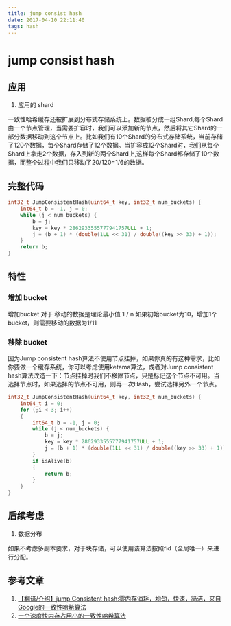 ```yaml
---
title: jump consist hash
date: 2017-04-10 22:11:40
tags: hash
---
```

# jump consist hash

## 应用

1. 应用的 shard

一致性哈希缓存还被扩展到分布式存储系统上。数据被分成一组Shard,每个Shard由一个节点管理，当需要扩容时，我们可以添加新的节点，然后将其它Shard的一部分数据移动到这个节点上。比如我们有10个Shard的分布式存储系统，当前存储了120个数据，每个Shard存储了12个数据。当扩容成12个Shard时，我们从每个Shard上拿走2个数据，存入到新的两个Shard上,这样每个Shard都存储了10个数据，而整个过程中我们只移动了20/120=1/6的数据。

## 完整代码

```c
int32_t JumpConsistentHash(uint64_t key, int32_t num_buckets) {
    int64_t b = -1, j = 0;
    while (j < num_buckets) {
        b = j;
        key = key * 2862933555777941757ULL + 1;
        j = (b + 1) * (double(1LL << 31) / double((key >> 33) + 1));
    }
    return b;
}
```

## 特性

### 增加 bucket

增加bucket 对于 移动的数据是理论最小值 1 / n
如果初始bucket为10，增加1个bucket，则需要移动的数据为1/11

### 移除 bucket

因为Jump consistent hash算法不使用节点挂掉，如果你真的有这种需求，比如你要做一个缓存系统，你可以考虑使用ketama算法，或者对Jump consistent hash算法改造一下：节点挂掉时我们不移除节点，只是标记这个节点不可用。当选择节点时，如果选择的节点不可用，则再一次Hash，尝试选择另外一个节点。

```c
int32_t JumpConsistentHash(uint64_t key, int32_t num_buckets) {
    int64_t i = 0;
    for (;i < 3; i++)
    {
        int64_t b = -1, j = 0;
        while (j < num_buckets) {
            b = j;
            key = key * 2862933555777941757ULL + 1;
            j = (b + 1) * (double(1LL << 31) / double((key >> 33) + 1));
        }
        if isAlive(b)
        {
            return b;
        }
    }
}
```

## 后续考虑

1. 数据分布

如果不考虑多副本要求，对于块存储，可以使用该算法按照fid（全局唯一）来进行分配。

## 参考文章
1. [【翻译/介绍】jump Consistent hash:零内存消耗，均匀，快速，简洁，来自Google的一致性哈希算法](https://blog.helong.info//blog/2015/03/13/jump_consistent_hash/)
1. [一个速度快内存占用小的一致性哈希算法](http://colobu.com/2016/03/22/jump-consistent-hash/)